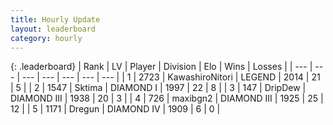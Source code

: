 ```yaml
---
title: Hourly Update
layout: leaderboard
category: hourly
---
```


{: .leaderboard}
| Rank | LV | Player | Division | Elo | Wins | Losses |
| --- | --- | --- | --- | --- | --- | --- |
| <span data-change="1">1</span> | 2723 | <span title="ID: 164871">KawashiroNitori</span> | LEGEND | <span data-change="33">2014</span> | <span data-change="4">21</span> | <span data-change="0">5</span> |
| <span data-change="-1">2</span> | 1547 | <span title="ID: 353063">Sktima</span> | DIAMOND I | <span data-change="0">1997</span> | <span data-change="0">22</span> | <span data-change="0">8</span> |
| <span data-change="1">3</span> | 147 | <span title="ID: 649454">DripDew</span> | DIAMOND III | <span data-change="28">1938</span> | <span data-change="2">20</span> | <span data-change="1">3</span> |
| <span data-change="-1">4</span> | 726 | <span title="ID: 54864">maxibgn2</span> | DIAMOND III | <span data-change="-9">1925</span> | <span data-change="0">25</span> | <span data-change="1">12</span> |
| <span data-change="0">5</span> | 1171 | <span title="ID: 337810">Dregun</span> | DIAMOND IV | <span data-change="0">1909</span> | <span data-change="0">6</span> | <span data-change="0">0</span> |